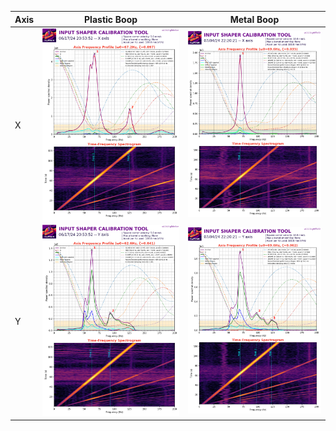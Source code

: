 Axis | Plastic Boop | Metal Boop
-----|--------------|-----------
X | ![bt01-plastic-x](./inputshaper_20240617_205352_X.png) | ![bt01-metal-x](./inputshaper_20240704_222021_X.png)
Y | ![bt01-plastic-y](./inputshaper_20240617_205352_Y.png) | ![bt01-metal-y](./inputshaper_20240704_222021_Y.png)
